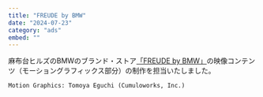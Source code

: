 ```yaml
---
title: "FREUDE by BMW"
date: "2024-07-23"
category: "ads"
embed: ""
---
```


麻布台ヒルズのBMWのブランド・ストア[「FREUDE by BMW」](https://www.bmw.com/ja/freude-by-bmw.html)の映像コンテンツ（モーショングラフィックス部分）の制作を担当いたしました。

```plaintext
Motion Graphics: Tomoya Eguchi (Cumuloworks, Inc.)
```
